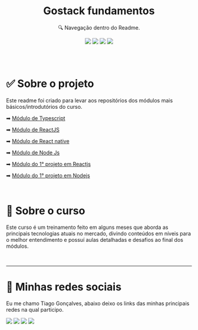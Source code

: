 <h1 align="center"> Gostack fundamentos </h1>

<p align="center">🔍 Navegação dentro do Readme. </p>

<div align="center">

  [![](https://img.shields.io/badge/-Sobre-5276f2)](#sobre-o-projeto)
  [![](https://img.shields.io/badge/-Curso-5276f2)](#sobre-o-curso)
  [![](https://img.shields.io/badge/-Tecnologias-5276f2)](#techs)
  [![](https://img.shields.io/badge/-Social-5276f2)](#rede-social)

</div>

</br></br>

<div align="left">
  <h1 id="sobre-o-projeto"> ✅ Sobre o projeto </h1>
  <p>
    Este readme foi criado para levar aos repositórios dos módulos mais básicos/introdutórios do curso.
  </p>
  <p>
    ➡
    <a href="https://github.com/Tiaguin061/Gostack-fundamentos/tree/typescript"> Módulo de Typescript</a>
  </p>
  <p>
    ➡
    <a href="https://github.com/Tiaguin061/Gostack-fundamentos/tree/reactjs"> Módulo de ReactJS</a>
  </p>
  <p>
    ➡
    <a href="https://github.com/Tiaguin061/Gostack-fundamentos/tree/react-native"> Módulo de React native</a>
  </p>
  <p>
    ➡
    <a href="https://github.com/Tiaguin061/Gostack-fundamentos/tree/nodejs"> Módulo de Node Js</a>
  </p>
  <p>
    ➡
    <a href="https://github.com/Tiaguin061/Gostack-fundamentos/tree/first-project-reactjs"> Módulo do 1° projeto em Reactjs</a>
  </p>
  <p>
    ➡
    <a href="https://github.com/Tiaguin061/Gostack-fundamentos/tree/first-project-nodejs"> Módulo do 1° projeto em Nodejs</a>
  </p>
</div>

</br>

<div align="left">
  <h1 id="sobre-o-curso"> 📌 Sobre o curso </h1>
  <p>
    Este curso é um treinamento feito em alguns meses que aborda as principais tecnologias atuais no mercado, divindo conteúdos em níveis para o melhor entendimento e possuí aulas detalhadas e desafios ao final dos módulos.
  </p>

</br>

___

<div align="left">
  <h1 id="rede-social">📱 Minhas redes sociais</h1>
  <p> Eu me chamo Tiago Gonçalves, abaixo deixo os links das minhas principais redes na qual participo.
  </p>

  [![](https://img.shields.io/badge/-Github-434140)](https://github.com/Tiaguin061)
  [![](https://img.shields.io/badge/-Linkedin-3DC3C9)](https://www.linkedin.com/in/tiagogoncalves200428/)
  [![](https://img.shields.io/badge/-Instagram-EA3C7A)](https://www.instagram.com/tiaguinho_gon1/?hl=pt-br)
  [![](https://img.shields.io/badge/-Discord-5276f2)](https://discord.com/users/586186122611130368)

</div>
